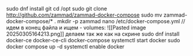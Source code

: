 sudo dnf install git
cd /opt
sudo git clone http://github.com/zammad/zammad-docker-compose 
sudo mv zammad-docker-compose/* .
mkdir -p zammad
nano /etc/docker-compose.yml
//идем в конец файла и ищем - 
volumes:
![[Pasted image 20250305164213.png]]
делаем так же как на скрине
sudo dnf install docker-ce docker-ce-cli docker-compose
systemctl start docker
sudo docker compose up -d 
systemctl enable docker
